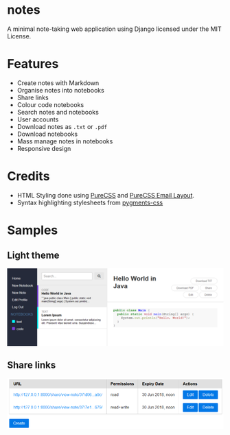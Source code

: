 notes
========

A minimal note-taking web application using Django licensed under the MIT License.

# Features
* Create notes with Markdown
* Organise notes into notebooks
* Share links
* Colour code notebooks
* Search notes and notebooks
* User accounts
* Download notes as `.txt` or `.pdf`
* Download notebooks
* Mass manage notes in notebooks
* Responsive design

# Credits
* HTML Styling done using [PureCSS](https://purecss.io/) and [PureCSS Email Layout](https://purecss.io/layouts/email/).
* Syntax highlighting stylesheets from [pygments-css](https://github.com/richleland/pygments-css)

# Samples
## Light theme
![Light theme](light-theme-sample.png)

## Share links
![Share links](share-links-sample.png)
